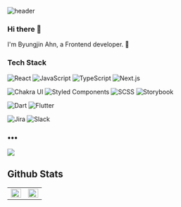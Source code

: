 ![header](https://capsule-render.vercel.app/api?type=wave&color=E45D4C&height=240&section=header&text=Byungjin%20Ahn&fontSize=60&fontColor=ffffff&fontAlignY=40&animation=twinkling)


### Hi there 👋
I'm Byungjin Ahn, a Frontend developer. 🌱

### Tech Stack
![React](https://img.shields.io/badge/-React-61DAFB?style=for-the-badge&logo=react&logoColor=white)
![JavaScript](https://img.shields.io/badge/-JavaScript-black?style=for-the-badge&logo=javascript)
![TypeScript](https://img.shields.io/badge/-TypeScript-007ACC?style=for-the-badge&logo=typescript&logoColor=white)
![Next.js](https://img.shields.io/badge/-Next.js-000000?style=for-the-badge&logo=nextdotjs) <br/>

![Chakra UI](https://img.shields.io/badge/-Chakra_UI-319795?style=for-the-badge&logo=chakra-ui&logoColor=white)
![Styled Components](https://img.shields.io/badge/-Styled_Components-DB7093?style=for-the-badge&logo=styled-components&logoColor=white)
![SCSS](https://img.shields.io/badge/-SCSS-CC6699?style=for-the-badge&logo=sass&logoColor=white)
![Storybook](https://img.shields.io/badge/-Storybook-FF4785?style=for-the-badge&logo=storybook&logoColor=white) <br/>

![Dart](https://img.shields.io/badge/-Dart-0175C2?style=for-the-badge&logo=dart&logoColor=white)
![Flutter](https://img.shields.io/badge/-Flutter-02569B?style=for-the-badge&logo=flutter&logoColor=white) <br/>

![Jira](https://img.shields.io/badge/-Jira-0052CC?style=for-the-badge&logo=jira-software&logoColor=white)
![Slack](https://img.shields.io/badge/-Slack-4A154B?style=for-the-badge&logo=slack&logoColor=white)






<h3 align="left">•••</h3>

<p align="left">
  <!-- <a target="_blank" href="https://byungjin0120.notion.site/d11a40fce0bf47b8b7f5b683f905ffa9"> 
    <img src="https://img.shields.io/badge/Portfolio-000000?style=for-the-badge&logo=notion&logoColor=white" />
  </a> -->
  <a target="_blank" href="https://devahn.vercel.app/">
    <img src="https://img.shields.io/badge/Blog-%2312100E.svg?&style=for-the-badge&logo=dev.to&logoColor=white" />
  </a>
</p>
 





## Github Stats  
<table><tr><td valign="top" width="50%">

<img src="https://github-readme-stats.vercel.app/api?username=BByungs&show_icons=true&count_private=true&hide_border=true" align="left" style="width: 100%" />

</td><td valign="top" width="50%">

<img src="https://github-readme-stats.vercel.app/api/top-langs/?username=BByungs&hide_border=true&layout=compact" align="left" style="width: 100%" />

</td></tr></table>  

<br/> 
